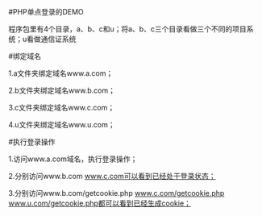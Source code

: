 #PHP单点登录的DEMO

程序包里有4个目录，a、b、c和u；将a、b、c三个目录看做三个不同的项目系统；u看做通信证系统

#绑定域名

1.a文件夹绑定域名www.a.com；

2.b文件夹绑定域名www.b.com；

3.c文件夹绑定域名www.c.com；

4.u文件夹绑定域名www.u.com；

#执行登录操作

1.访问www.a.com域名，执行登录操作；

2.分别访问www.b.com www.c.com可以看到已经处于登录状态；

3.分别访问www.b.com/getcookie.php www.c.com/getcookie.php www.u.com/getcookie.php都可以看到已经生成cookie；
